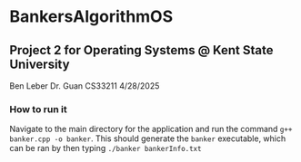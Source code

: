 # BankersAlgorithmOS

## Project 2 for Operating Systems @ Kent State University
Ben Leber
Dr. Guan
CS33211
4/28/2025

### How to run it

Navigate to the main directory for the application and run the command <code>g++ banker.cpp -o banker</code>.
This should generate the <code>banker</code> executable, which can be ran by then typing <code>./banker bankerInfo.txt</code>